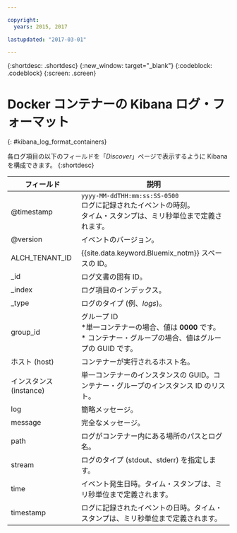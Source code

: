 ```yaml
---

copyright:
  years: 2015, 2017

lastupdated: "2017-03-01"

---
```



{:shortdesc: .shortdesc}
{:new_window: target="_blank"}
{:codeblock: .codeblock}
{:screen: .screen}


# Docker コンテナーの Kibana ログ・フォーマット
{: #kibana_log_format_containers}

各ログ項目の以下のフィールドを「*Discover*」ページで表示するように Kibana を構成できます。
{:shortdesc}

| フィールド | 説明 |
|-------|-------------|
| @timestamp | `yyyy-MM-ddTHH:mm:ss:SS-0500`  <br> ログに記録されたイベントの時刻。<br> タイム・スタンプは、ミリ秒単位まで定義されます。 |
| @version | イベントのバージョン。 |
| ALCH_TENANT_ID | {{site.data.keyword.Bluemix_notm}} スペースの ID。 |
| \_id | ログ文書の固有 ID。 |
| \_index | ログ項目のインデックス。 |
| \_type | ログのタイプ (例、*logs*)。 |
| group_id | グループ ID<br> *単一コンテナーの場合、値は **0000** です。<br> * コンテナー・グループの場合、値はグループの GUID です。  |
| ホスト (host) | コンテナーが実行されるホスト名。 |
| インスタンス (instance) | 単一コンテナーのインスタンスの GUID。コンテナー・グループのインスタンス ID のリスト。|
| log | 簡略メッセージ。 |
| message | 完全なメッセージ。 |
| path | ログがコンテナー内にある場所のパスとログ名。 |
| stream | ログのタイプ (stdout、stderr) を指定します。 |
| time | イベント発生日時。タイム・スタンプは、ミリ秒単位まで定義されます。|
| timestamp | ログに記録されたイベントの日時。タイム・スタンプは、ミリ秒単位まで定義されます。 |



